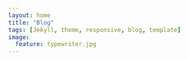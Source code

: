 ```yaml
---
layout: home
title: "Blog"
tags: [Jekyll, theme, responsive, blog, template]
image:
  feature: typewriter.jpg
---
```

